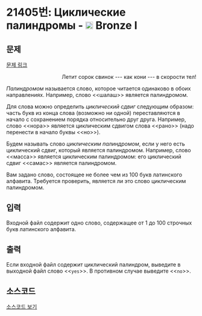 # 21405번: Циклические палиндромы - <img src="https://static.solved.ac/tier_small/5.svg" style="height:20px" /> Bronze I

<!-- performance -->

<!-- 문제 제출 후 깃허브에 푸시를 했을 때 제출한 코드의 성능이 입력될 공간입니다.-->

<!-- end -->

## 문제

[문제 링크](https://boj.kr/21405)


<p style="text-align: right;">Летит сорок свинок --- как кони --- в скорости тел!</p>

<p><em>Палиндромом</em> называется слово, которое читается одинаково в обоих направлениях. Например, слово &lt;&lt;шалаш&gt;&gt; является палиндромом.&nbsp;</p>

<p>Для слова можно определить <em>циклический сдвиг</em> следующим образом: часть букв из конца слова (возможно ни одной) переставляются в начало с сохранением порядка относительно друг друга. Например, слово &lt;&lt;нора&gt;&gt; является циклическим сдвигом слова &lt;&lt;рано&gt;&gt; (надо перенести в начало буквы &lt;&lt;но&gt;&gt;).</p>

<p>Будем называть слово <em>циклическим палиндромом</em>, если у него есть циклический сдвиг, который является палиндромом. Например, слово &lt;&lt;масса&gt;&gt; является циклическим палиндромом: его циклический сдвиг &lt;&lt;самас&gt;&gt; является палиндромом.&nbsp;</p>

<p>Вам задано слово, состоящее не более чем из 100 букв латинского алфавита. Требуется проверить, является ли это слово циклическим палиндромом.</p>



## 입력


<p>Входной файл содержит одно слово, содержащее от 1 до 100 строчных букв латинского алфавита.</p>



## 출력


<p>Если входной файл содержит циклический палиндром, выведите в выходной файл слово &lt;&lt;<code>yes</code>&gt;&gt;. В противном случае выведите &lt;&lt;<code>no</code>&gt;&gt;.</p>



## 소스코드

[소스코드 보기](Циклические%20палиндромы.cpp)